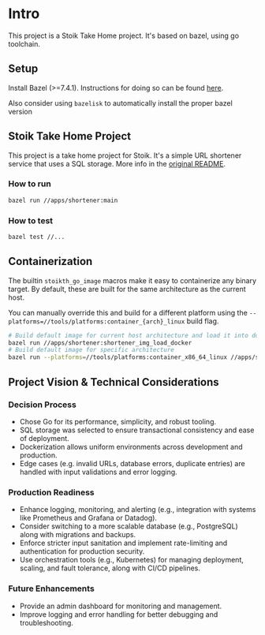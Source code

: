 # Intro

This project is a Stoik Take Home project. It's based on bazel, using go toolchain.

## Setup

Install Bazel (>=7.4.1). Instructions for doing so can be found [here](https://docs.bazel.build/versions/master/install.html).

Also consider using `bazelisk` to automatically install the proper bazel version

## Stoik Take Home Project

This project is a take home project for Stoik. It's a simple URL shortener service that uses a SQL storage.
More info in the [original README](apps/shortener/README.md).

### How to run

```sh
bazel run //apps/shortener:main
```

### How to test

```sh
bazel test //...
```

## Containerization

The builtin `stoikth_go_image` macros make it easy to containerize
any binary target. By default, these are built for the same architecture as the current host.

You can manually override this and build for a different platform using the
`--platforms=//tools/platforms:container_{arch}_linux` build flag.

```sh
# Build default image for current host architecture and load it into docker
bazel run //apps/shortener:shortener_img_load_docker
# Build default image for specific architecture
bazel run --platforms=//tools/platforms:container_x86_64_linux //apps/shortener:shortener_img_load_docker
```

## Project Vision & Technical Considerations

### Decision Process
- Chose Go for its performance, simplicity, and robust tooling.
- SQL storage was selected to ensure transactional consistency and ease of deployment.
- Dockerization allows uniform environments across development and production.
- Edge cases (e.g. invalid URLs, database errors, duplicate entries) are handled with input validations and error logging.

### Production Readiness
- Enhance logging, monitoring, and alerting (e.g., integration with systems like Prometheus and Grafana or Datadog).
- Consider switching to a more scalable database (e.g., PostgreSQL) along with migrations and backups.
- Enforce stricter input sanitation and implement rate-limiting and authentication for production security.
- Use orchestration tools (e.g., Kubernetes) for managing deployment, scaling, and fault tolerance, along with CI/CD pipelines.

### Future Enhancements
- Provide an admin dashboard for monitoring and management.
- Improve logging and error handling for better debugging and troubleshooting.